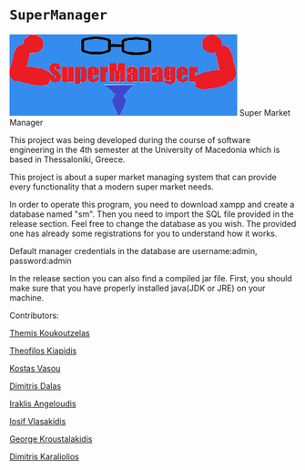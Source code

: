 # `SuperManager`

![alt text](https://github.com/PanagiotisKaraliolios/SuperManager/blob/master/src/logo.png)
Super Market Manager

This project was being developed during the course of software engineering
in the 4th semester at the University of Macedonia which is based in Thessaloniki, Greece. 

This project is about a super market managing system that can provide every functionality
that a modern super market needs.

In order to operate this program, you need to download xampp and create a database named "sm".
Then you need to import the SQL file provided in the release section. Feel free to change the database as you wish.
The provided one has already some registrations for you to understand how it works.

Default manager credentials in the database are username:admin, password:admin

In the release section you can also find a compiled jar file. First, you should make sure that you have properly installed 
java(JDK or JRE) on your machine. 

Contributors:

[Themis Koukoutzelas](https://github.com/Tkoukoutzelas "Tkoukoutzelas")

[Theofilos Kiapidis](https://github.com/TheofilosKiapidis "TheofilosKiapidis")

[Kostas Vasou](https://github.com/KonsB "KonsB")

[Dimitris Dalas](https://github.com/JimDal00 "JimDal00")

[Iraklis Angeloudis](https://github.com/iraklisangeloudis "iraklisangeloudis")

[Iosif Vlasakidis](https://github.com/ioslas00 "ioslas00")

[George Kroustalakidis](https://github.com/G-Krou "G-Krou")

[Dimitris Karaliolios](https://github.com/DhmhtrhsKrl "DhmhtrhsKrl")
